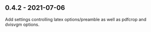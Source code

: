 
0.4.2 - 2021-07-06
------------------

Add settings controlling latex options/preamble as well as pdfcrop and dvisvgm options.
